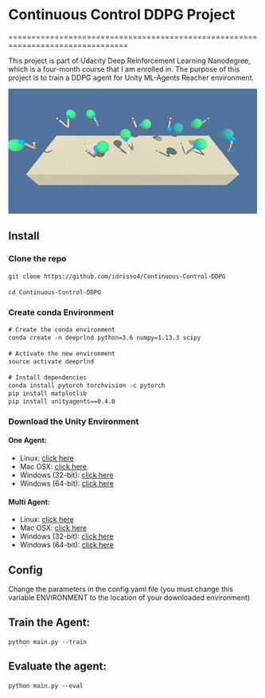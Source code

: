 # Continuous Control DDPG Project

================================================================================


This project is part of Udacity Deep Reinforcement Learning Nanodegree, which is a four-month course that I am enrolled in.
The purpose of this project is to train a DDPG agent for Unity ML-Agents Reacher environment.

![Environment](reacher.gif)


## Install


### Clone the repo

```
git clone https://github.com/idrisso4/Continuous-Control-DDPG

cd Continuous-Control-DDPG
```

### Create conda Environment

```
# Create the conda environment
conda create -n deeprlnd python=3.6 numpy=1.13.3 scipy

# Activate the new environment
source activate deeprlnd

# Install dependencies
conda install pytorch torchvision -c pytorch
pip install matplotlib
pip install unityagents==0.4.0
```

### Download the Unity Environment

#### One Agent:

- Linux: [click here](https://s3-us-west-1.amazonaws.com/udacity-drlnd/P2/Reacher/one_agent/Reacher_Linux.zip)
- Mac OSX: [click here](https://s3-us-west-1.amazonaws.com/udacity-drlnd/P2/Reacher/one_agent/Reacher.app.zip)
- Windows (32-bit): [click here](https://s3-us-west-1.amazonaws.com/udacity-drlnd/P2/Reacher/one_agent/Reacher_Windows_x86.zip)
- Windows (64-bit): [click here](https://s3-us-west-1.amazonaws.com/udacity-drlnd/P2/Reacher/one_agent/Reacher_Windows_x86_64.zip)

#### Multi Agent:

- Linux: [click here](https://s3-us-west-1.amazonaws.com/udacity-drlnd/P2/Reacher/Reacher_Linux.zip)
- Mac OSX: [click here](https://s3-us-west-1.amazonaws.com/udacity-drlnd/P2/Reacher/Reacher.app.zip)
- Windows (32-bit): [click here](https://s3-us-west-1.amazonaws.com/udacity-drlnd/P2/Reacher/Reacher_Windows_x86.zip)
- Windows (64-bit): [click here](https://s3-us-west-1.amazonaws.com/udacity-drlnd/P2/Reacher/Reacher_Windows_x86_64.zip)

## Config

Change the parameters in the config.yaml file
(you must change this variable ENVIRONMENT to the location of your downloaded environment)

## Train the Agent:

```
python main.py --train
```

## Evaluate the agent:

```
python main.py --eval
```

